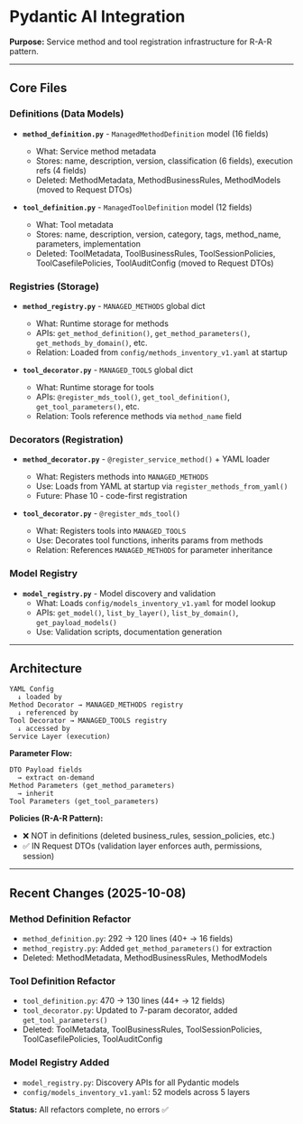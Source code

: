 # Pydantic AI Integration

**Purpose:** Service method and tool registration infrastructure for R-A-R pattern.

---

## Core Files

### Definitions (Data Models)
- **`method_definition.py`** - `ManagedMethodDefinition` model (16 fields)
  - What: Service method metadata
  - Stores: name, description, version, classification (6 fields), execution refs (4 fields)
  - Deleted: MethodMetadata, MethodBusinessRules, MethodModels (moved to Request DTOs)

- **`tool_definition.py`** - `ManagedToolDefinition` model (12 fields)
  - What: Tool metadata
  - Stores: name, description, version, category, tags, method_name, parameters, implementation
  - Deleted: ToolMetadata, ToolBusinessRules, ToolSessionPolicies, ToolCasefilePolicies, ToolAuditConfig (moved to Request DTOs)

### Registries (Storage)
- **`method_registry.py`** - `MANAGED_METHODS` global dict
  - What: Runtime storage for methods
  - APIs: `get_method_definition()`, `get_method_parameters()`, `get_methods_by_domain()`, etc.
  - Relation: Loaded from `config/methods_inventory_v1.yaml` at startup

- **`tool_decorator.py`** - `MANAGED_TOOLS` global dict
  - What: Runtime storage for tools
  - APIs: `@register_mds_tool()`, `get_tool_definition()`, `get_tool_parameters()`, etc.
  - Relation: Tools reference methods via `method_name` field

### Decorators (Registration)
- **`method_decorator.py`** - `@register_service_method()` + YAML loader
  - What: Registers methods into `MANAGED_METHODS`
  - Use: Loads from YAML at startup via `register_methods_from_yaml()`
  - Future: Phase 10 - code-first registration

- **`tool_decorator.py`** - `@register_mds_tool()`
  - What: Registers tools into `MANAGED_TOOLS`
  - Use: Decorates tool functions, inherits params from methods
  - Relation: References `MANAGED_METHODS` for parameter inheritance

### Model Registry
- **`model_registry.py`** - Model discovery and validation
  - What: Loads `config/models_inventory_v1.yaml` for model lookup
  - APIs: `get_model()`, `list_by_layer()`, `list_by_domain()`, `get_payload_models()`
  - Use: Validation scripts, documentation generation

---

## Architecture

```
YAML Config
  ↓ loaded by
Method Decorator → MANAGED_METHODS registry
  ↓ referenced by
Tool Decorator → MANAGED_TOOLS registry
  ↓ accessed by
Service Layer (execution)
```

**Parameter Flow:**
```
DTO Payload fields
  → extract on-demand
Method Parameters (get_method_parameters)
  → inherit
Tool Parameters (get_tool_parameters)
```

**Policies (R-A-R Pattern):**
- ❌ NOT in definitions (deleted business_rules, session_policies, etc.)
- ✅ IN Request DTOs (validation layer enforces auth, permissions, session)

---

## Recent Changes (2025-10-08)

### Method Definition Refactor
- `method_definition.py`: 292 → 120 lines (40+ → 16 fields)
- `method_registry.py`: Added `get_method_parameters()` for extraction
- Deleted: MethodMetadata, MethodBusinessRules, MethodModels

### Tool Definition Refactor  
- `tool_definition.py`: 470 → 130 lines (44+ → 12 fields)
- `tool_decorator.py`: Updated to 7-param decorator, added `get_tool_parameters()`
- Deleted: ToolMetadata, ToolBusinessRules, ToolSessionPolicies, ToolCasefilePolicies, ToolAuditConfig

### Model Registry Added
- `model_registry.py`: Discovery APIs for all Pydantic models
- `config/models_inventory_v1.yaml`: 52 models across 5 layers

**Status:** All refactors complete, no errors ✅

